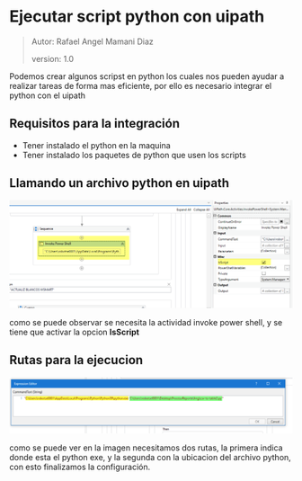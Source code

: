 # Ejecutar script python con uipath

> Autor: Rafael Angel Mamani Diaz 
>
> version: 1.0



Podemos crear algunos scripst en python los cuales nos pueden ayudar a realizar tareas de forma mas eficiente, por ello es necesario integrar el python con el uipath

## Requisitos para la integración

- Tener instalado el python en  la maquina
- Tener instalado los paquetes de python que usen los scripts



## Llamando un archivo python en uipath

<img src="img/1.png">


como se puede observar se necesita la actividad invoke power shell, y se tiene que activar la opcion **IsScript**

## Rutas para la ejecucion

<img src="img/2.png">

como se puede ver en la imagen necesitamos dos rutas, la primera indica donde esta el python exe, y la segunda con la ubicacion del archivo python, con esto finalizamos la configuración.